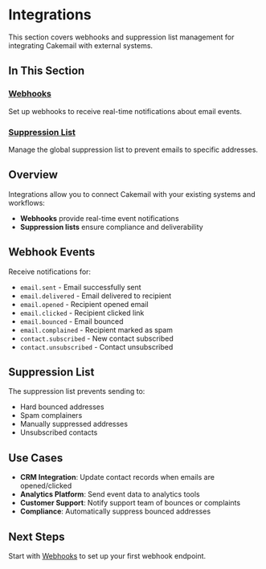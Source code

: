 # Integrations

This section covers webhooks and suppression list management for integrating Cakemail with external systems.

## In This Section

### [Webhooks](./webhooks.md)
Set up webhooks to receive real-time notifications about email events.

### [Suppression List](./suppression-list.md)
Manage the global suppression list to prevent emails to specific addresses.

## Overview

Integrations allow you to connect Cakemail with your existing systems and workflows:

- **Webhooks** provide real-time event notifications
- **Suppression lists** ensure compliance and deliverability

## Webhook Events

Receive notifications for:
- `email.sent` - Email successfully sent
- `email.delivered` - Email delivered to recipient
- `email.opened` - Recipient opened email
- `email.clicked` - Recipient clicked link
- `email.bounced` - Email bounced
- `email.complained` - Recipient marked as spam
- `contact.subscribed` - New contact subscribed
- `contact.unsubscribed` - Contact unsubscribed

## Suppression List

The suppression list prevents sending to:
- Hard bounced addresses
- Spam complainers
- Manually suppressed addresses
- Unsubscribed contacts

## Use Cases

- **CRM Integration**: Update contact records when emails are opened/clicked
- **Analytics Platform**: Send event data to analytics tools
- **Customer Support**: Notify support team of bounces or complaints
- **Compliance**: Automatically suppress bounced addresses

## Next Steps

Start with [Webhooks](./webhooks.md) to set up your first webhook endpoint.
